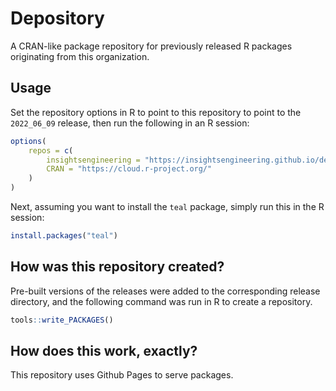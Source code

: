 # Depository

A CRAN-like package repository for previously released R packages originating from this organization.

## Usage

Set the repository options in R to point to this repository to point to the `2022_06_09` release, then run the following in an R session:

```R
options(
    repos = c(
        insightsengineering = "https://insightsengineering.github.io/depository/2022_06_09",
        CRAN = "https://cloud.r-project.org/"
    )
)
```

Next, assuming you want to install the `teal` package, simply run this in the R session:

```R
install.packages("teal")
```

## How was this repository created?

Pre-built versions of the releases were added to the corresponding release directory, and the following command was run in R to create a repository.

```R
tools::write_PACKAGES()
```

## How does this work, exactly?

This repository uses Github Pages to serve packages.
